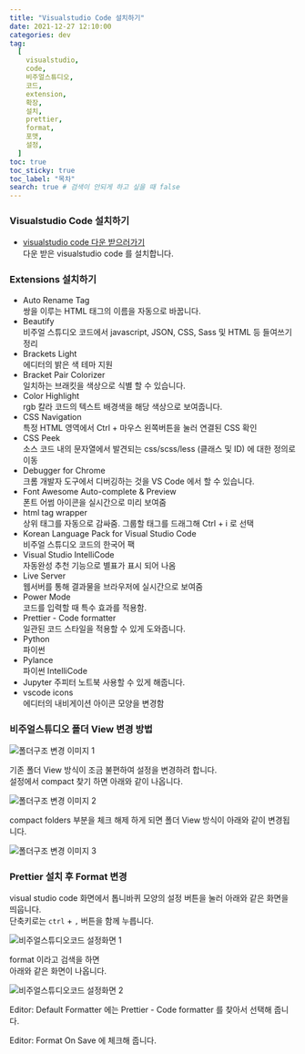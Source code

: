 ```yaml
---
title: "Visualstudio Code 설치하기"
date: 2021-12-27 12:10:00
categories: dev
tag:
  [
    visualstudio,
    code,
    비주얼스튜디오,
    코드,
    extension,
    확장,
    설치,
    prettier,
    format,
    포맷,
    설정,
  ]
toc: true
toc_sticky: true
toc_label: "목차"
search: true # 검색이 안되게 하고 싶을 때 false
---
```


### Visualstudio Code 설치하기

- <a href = "https://code.visualstudio.com/">visualstudio code 다운 받으러가기</a>  
  다운 받은 visualstudio code 를 설치합니다.

### Extensions 설치하기

- Auto Rename Tag  
  쌍을 이루는 HTML 태그의 이름을 자동으로 바꿉니다.
- Beautify  
  비주얼 스튜디오 코드에서 javascript, JSON, CSS, Sass 및 HTML 등 들여쓰기 정리
- Brackets Light  
  에디터의 밝은 색 테마 지원
- Bracket Pair Colorizer  
  일치하는 브래킷을 색상으로 식별 할 수 있습니다.
- Color Highlight  
  rgb 칼라 코드의 텍스트 배경색을 해당 색상으로 보여줍니다.
- CSS Navigation  
  특정 HTML 영역에서 Ctrl + 마우스 왼쪽버튼을 눌러 연결된 CSS 확인
- CSS Peek  
  소스 코드 내의 문자열에서 발견되는 css/scss/less (클래스 및 ID) 에 대한 정의로 이동
- Debugger for Chrome  
  크롬 개발자 도구에서 디버깅하는 것을 VS Code 에서 할 수 있습니다.
- Font Awesome Auto-complete & Preview  
  폰트 어썸 아이콘을 실시간으로 미리 보여줌
- html tag wrapper  
  상위 태그를 자동으로 감싸줌. 그룹할 태그를 드래그해 Ctrl + i 로 선택
- Korean Language Pack for Visual Studio Code  
  비주얼 스튜디오 코드의 한국어 팩
- Visual Studio IntelliCode  
  자동완성 추천 기능으로 별표가 표시 되어 나옴
- Live Server  
  웹서버를 통해 결과물을 브라우저에 실시간으로 보여줌
- Power Mode  
  코드를 입력할 때 특수 효과를 적용함.
- Prettier - Code formatter  
  일관된 코드 스타일을 적용할 수 있게 도와줍니다.
- Python  
  파이썬
- Pylance  
  파이썬 IntelliCode
- Jupyter
  주피터 노트북 사용할 수 있게 해줍니다.
- vscode icons  
  에디터의 내비게이션 아이콘 모양을 변경함

### 비주얼스튜디오 폴더 View 변경 방법

![폴더구조 변경 이미지 1](https://jxlove2020.github.io/images/2021-12-27-folder-01.png)

기존 폴더 View 방식이 조금 불편하여 설정을 변경하려 합니다.  
설정에서 compact 찾기 하면 아래와 같이 나옵니다.

![폴더구조 변경 이미지 2](https://jxlove2020.github.io/images/2021-12-27-folder-02.png)

compact folders 부분을 체크 해제 하게 되면 폴더 View 방식이 아래와 같이 변경됩니다.

![폴더구조 변경 이미지 3](https://jxlove2020.github.io/images/2021-12-27-folder-03.png)

### Prettier 설치 후 Format 변경

visual studio code 화면에서 톱니바퀴 모양의 설정 버튼을 눌러 아래와 같은 화면을 띄웁니다.  
단축키로는 `ctrl` + `,` 버튼을 함께 누릅니다.

![비주얼스튜디오코드 설정화면 1](https://jxlove2020.github.io/images/2021-12-27-folder-04.png)

format 이라고 검색을 하면  
아래와 같은 화면이 나옵니다.

![비주얼스튜디오코드 설정화면 2](https://jxlove2020.github.io/images/2021-12-27-folder-05.png)

Editor: Default Formatter 에는 Prettier - Code formatter 를 찾아서 선택해 줍니다.

Editor: Format On Save 에 체크해 줍니다.
